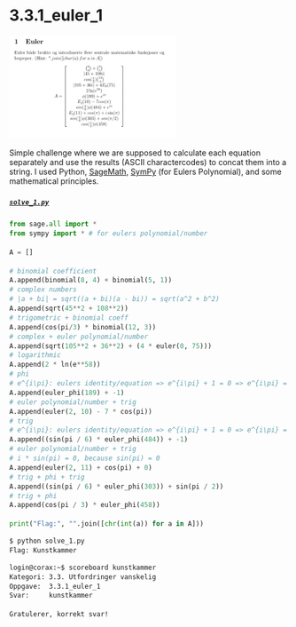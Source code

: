 # 3.3.1_euler_1

<img src="https://raw.githubusercontent.com/mklarz/ctf-writeups/main/2020/etterretningstjenesten/cybertalent-winter/3_utfordringer/3_vanskelig/euler/1/screenshots/598ffa7704b3426e82aca79ff2f28875.png" width="300">

Simple challenge where we are supposed to calculate each equation separately and use the results (ASCII charactercodes) to concat them into a string. I used Python, [SageMath](https://www.sagemath.org/), [SymPy](https://www.sympy.org/en/index.html) (for Eulers Polynomial), and some mathematical principles.

##### [`solve_1.py`](./solve_1.py)
```python
from sage.all import *
from sympy import * # for eulers polynomial/number

A = []

# binomial coefficient
A.append(binomial(8, 4) + binomial(5, 1))
# complex numbers
# |a + bi| = sqrt((a + bi)(a - bi)) = sqrt(a^2 + b^2)
A.append(sqrt(45**2 + 108**2))
# trigometric + binomial coeff
A.append(cos(pi/3) * binomial(12, 3))
# complex + euler polynomial/number
A.append(sqrt(105**2 + 36**2) + (4 * euler(0, 75)))
# logarithmic
A.append(2 * ln(e**58))
# phi
# e^{i\pi}: eulers identity/equation => e^{i\pi} + 1 = 0 => e^{i\pi} = -1
A.append(euler_phi(189) + -1)
# euler polynomial/number + trig
A.append(euler(2, 10) - 7 * cos(pi))
# trig
# e^{i\pi}: eulers identity/equation => e^{i\pi} + 1 = 0 => e^{i\pi} = -1
A.append((sin(pi / 6) * euler_phi(484)) + -1)
# euler polynomial/number + trig
# i * sin(pi) = 0, because sin(pi) = 0
A.append(euler(2, 11) + cos(pi) + 0)
# trig + phi + trig
A.append((sin(pi / 6) * euler_phi(303)) + sin(pi / 2))
# trig + phi
A.append(cos(pi / 3) * euler_phi(458))

print("Flag:", "".join([chr(int(a)) for a in A]))
```

```sh
$ python solve_1.py
Flag: Kunstkammer
```

```sh
login@corax:~$ scoreboard kunstkammer
Kategori: 3.3. Utfordringer vanskelig
Oppgave:  3.3.1_euler_1
Svar:     kunstkammer

Gratulerer, korrekt svar!
```
